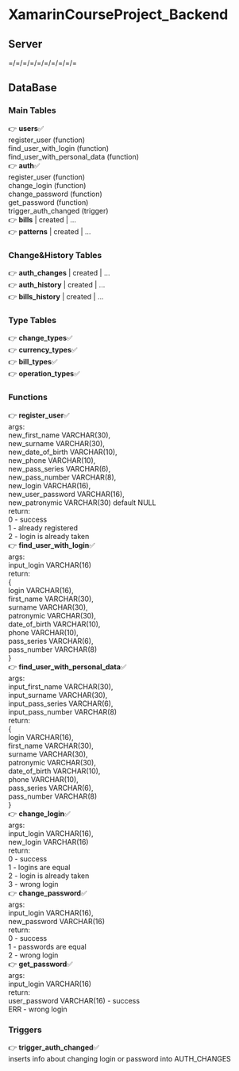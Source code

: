 # XamarinCourseProject_Backend
## Server
=/=/=/=/=/=/=/=/=/=
## DataBase
### Main Tables
:point_right: **users**:white_check_mark:    
register_user (function)    
find_user_with_login (function)    
find_user_with_personal_data (function)    
:point_right: **auth**:white_check_mark:    
register_user (function)    
change_login (function)    
change_password (function)    
get_password (function)    
trigger_auth_changed (trigger)    
:point_right: **bills** | created | ...    
:point_right: **patterns** | created | ...    
### Change&History Tables
:point_right: **auth_changes** | created | ...    
:point_right: **auth_history** | created | ...    
:point_right: **bills_history** | created | ...    
### Type Tables
:point_right: **change_types**:white_check_mark:    
:point_right: **currency_types**:white_check_mark:    
:point_right: **bill_types**:white_check_mark:    
:point_right: **operation_types**:white_check_mark:    
### Functions
:point_right: **register_user**:white_check_mark:    
args:    
new_first_name VARCHAR(30),    
new_surname VARCHAR(30),    
new_date_of_birth VARCHAR(10),    
new_phone VARCHAR(10),    
new_pass_series VARCHAR(6),    
new_pass_number VARCHAR(8),    
new_login VARCHAR(16),    
new_user_password VARCHAR(16),    
new_patronymic VARCHAR(30) default NULL    
return:    
0 - success    
1 - already registered    
2 - login is already taken    
:point_right: **find_user_with_login**:white_check_mark:    
args:    
input_login VARCHAR(16)    
return:    
{    
login VARCHAR(16),    
first_name VARCHAR(30),    
surname VARCHAR(30),    
patronymic VARCHAR(30),    
date_of_birth VARCHAR(10),    
phone VARCHAR(10),    
pass_series VARCHAR(6),    
pass_number VARCHAR(8)    
}    
:point_right: **find_user_with_personal_data**:white_check_mark:    
args:    
input_first_name VARCHAR(30),    
input_surname VARCHAR(30),    
input_pass_series VARCHAR(6),    
input_pass_number VARCHAR(8)    
return:    
{    
login VARCHAR(16),    
first_name VARCHAR(30),    
surname VARCHAR(30),    
patronymic VARCHAR(30),    
date_of_birth VARCHAR(10),    
phone VARCHAR(10),    
pass_series VARCHAR(6),    
pass_number VARCHAR(8)    
}    
:point_right: **change_login**:white_check_mark:    
args:    
input_login VARCHAR(16),    
new_login VARCHAR(16)    
return:    
0 - success    
1 - logins are equal    
2 - login is already taken    
3 - wrong login    
:point_right: **change_password**:white_check_mark:    
args:    
input_login VARCHAR(16),    
new_password VARCHAR(16)    
return:    
0 - success    
1 - passwords are equal    
2 - wrong login    
:point_right: **get_password**:white_check_mark:    
args:    
input_login VARCHAR(16)    
return:    
user_password VARCHAR(16) - success    
ERR - wrong login    
### Triggers
:point_right: **trigger_auth_changed**:white_check_mark:     
inserts info about changing login or password into AUTH_CHANGES    
